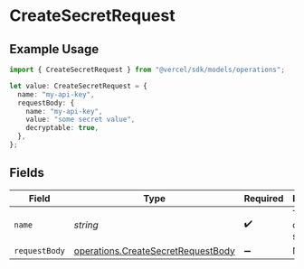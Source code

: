 # CreateSecretRequest

## Example Usage

```typescript
import { CreateSecretRequest } from "@vercel/sdk/models/operations";

let value: CreateSecretRequest = {
  name: "my-api-key",
  requestBody: {
    name: "my-api-key",
    value: "some secret value",
    decryptable: true,
  },
};
```

## Fields

| Field                                                                                    | Type                                                                                     | Required                                                                                 | Description                                                                              | Example                                                                                  |
| ---------------------------------------------------------------------------------------- | ---------------------------------------------------------------------------------------- | ---------------------------------------------------------------------------------------- | ---------------------------------------------------------------------------------------- | ---------------------------------------------------------------------------------------- |
| `name`                                                                                   | *string*                                                                                 | :heavy_check_mark:                                                                       | The name of the secret.                                                                  | my-api-key                                                                               |
| `requestBody`                                                                            | [operations.CreateSecretRequestBody](../../models/operations/createsecretrequestbody.md) | :heavy_minus_sign:                                                                       | N/A                                                                                      |                                                                                          |